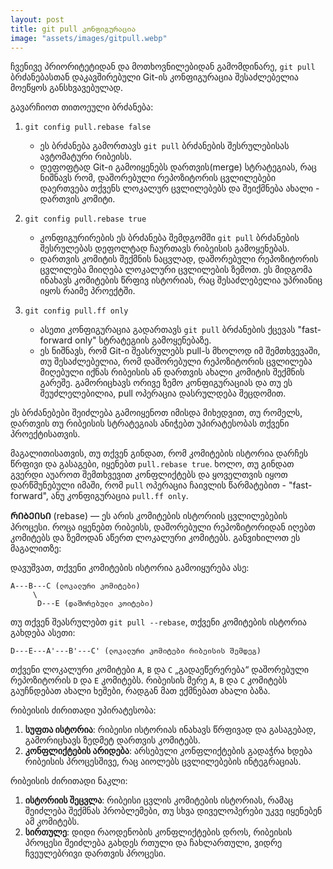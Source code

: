 ```yaml
---
layout: post
title: git pull კონფიგურაცია 
image: "assets/images/gitpull.webp"
---
```



ჩვენივე პრიორიტეტიდან და მოთხოვნილებიდან გამომდინარე, `git pull` ბრძანებასთან დაკავშირებული Git-ის კონფიგურაცია შესაძლებელია მოეწყოს განსხვავებულად. 

გავარჩიოთ თითოეული ბრძანება:

1. `git config pull.rebase false`
   - ეს ბრძანება გამორთავს `git pull` ბრძანების შესრულებისას ავტომატური რიბეისს. 
   - დეფოფტად Git-ი გამოიყენებს დართვის(merge) სტრატეგიას, რაც ნიშნავს რომ, დაშორებული რეპოზიტორის ცვლილებები დაერთვება თქვენს ლოკალურ ცვლილებებს და შეიქმნება ახალი - დართვის კომიტი.

2. `git config pull.rebase true`
   - კონფიგურირების ეს ბრძანება შემდგომში  `git pull` ბრძანების შესრულებას დეფოლტად ჩაურთავს რიბეისის გამოყენებას.
   - დართვის კომიტის შექმნის ნაცვლად, დაშორებული რეპოზიტორის ცვლილება მიიღება ლოკალური ცვლილების ზემოთ. ეს მიდგომა ინახავს კომიტების წრფივ ისტორიას, რაც შესაძლებელია უპრიანიც იყოს რაიმე პროექტში.

3. `git config pull.ff only`
   - ასეთი კონფიგურაცია გადართავს `git pull` ბრძანების ქცევას "fast-forward only" სტრატეგიის გამოყენებაზე.
   - ეს ნიშნავს, რომ Git-ი შეასრულებს pull-ს მხოლოდ იმ შემთხვევაში, თუ შესაძლებელია, რომ დაშორებული რეპოზიტორის ცვლილება მიღებული იქნას რიბეისის ან დართვის ახალი კომიტის შექმნის გარეშე. გამორიცხავს ორივე ზემო კონფიგურაციას და თუ ეს შეუძლელებილია, pull ოპერაცია დასრულდება შეცდომით. 

ეს ბრძანებები შეიძლება გამოიყენოთ იმისდა მიხედვით, თუ რომელს, დართვის თუ რიბეისის სტრატეგიას ანიჭებთ უპირატესობას თქვენი პროექტისათვის. 

მაგალითისათვის, თუ თქვენ გინდათ, რომ კომიტების ისტორია დარჩეს წრფივი და გასაგები, იყენებთ `pull.rebase true`. ხოლო, თუ გინდათ გვერდი აუაროთ შემთხვევით კონფლიქტებს და ყოველთვის იყოთ დარწმუნებული იმაში, რომ `pull` ოპერაცია ჩაივლის წარმატებით -  "fast-forward", ანუ კონფიგურაცია `pull.ff only`.

**ᲠᲘᲑᲔᲘᲡᲘ** (rebase) — ეს არის კომიტების ისტორიის ცვლილებების პროცესი. როცა იყენებთ რიბეისს, დაშორებული რეპოზიტორიდან იღებთ კომიტებს და ზემოდან აწერთ ლოკალური კომიტებს. განვიხილოთ ეს მაგალითზე:

დავუშვათ, თქვენი კომიტების ისტორია გამოიყურება ასე:

```
A---B---C (ლოკალური კომიტები)
     \
      D---E (დაშორებული კოიტები)
```

თუ თქვენ შეასრულებთ `git pull --rebase`, თქვენი კომიტების ისტორია გახდება ასეთი:

```
D---E---A'---B'---C' (ლოკალური კომიტები რიბეისის შემდეგ)
```

თქვენი ლოკალური კომიტები `A`, `B` და `C`  „გადაეწერერება“ დაშორებული რეპოზიტორის `D` და `E` კომიტებს. რიბეისის მერე `A`, `B` და `C` კომიტებს გაუჩნდებათ ახალი ხეშები, რადგან მათ ექმნებათ ახალი ბაზა.

რიბეისის ძირითადი უპირატესობა:

1. **სუფთა ისტორია**: რიბეისი ისტორიას ინახავს წრფივად და გასაგებად, გამორიცხავს ზედმეტ დართვის კომიტებს.
2. **კონფლიქტების არიდება**: არსებული კონფლიქტების გადაჭრა ხდება რიბეისის პროცესშივე, რაც აიოლებს ცვლილებების ინტეგრაციას.

რიბეისის ძირითადი ნაკლი:

1. **ისტორიის შეცვლა**: რიბეისი ცვლის კომიტების ისტორიას, რამაც შეიძლება შექმნას პრობლემები, თუ სხვა დიველოპერები უკვე იყენებენ ამ კომიტებს.
2. **სირთულე**: დიდი რაოდენობის კონფლიქტების დროს, რიბეისის პროცესი შეიძლება გახდეს რთული და ჩახლართული, ვიდრე ჩვეულებრივი დართვის პროცესი.

